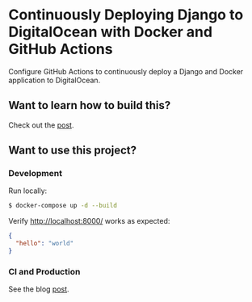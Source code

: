 # Continuously Deploying Django to DigitalOcean with Docker and GitHub Actions

Configure GitHub Actions to continuously deploy a Django and Docker application to DigitalOcean.

## Want to learn how to build this?

Check out the [post](https://testdriven.io/blog/deploying-django-to-digitalocean-with-docker-and-github-actions/).

## Want to use this project?

### Development

Run locally:

```sh
$ docker-compose up -d --build
```

Verify [http://localhost:8000/](http://localhost:8000/) works as expected:

```json
{
  "hello": "world"
}
```

### CI and Production

See the blog [post](https://testdriven.io/blog/deploying-django-to-digitalocean-with-docker-and-github-actions/).
